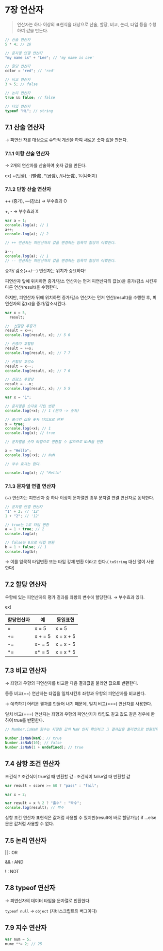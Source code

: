 # 7장 연산자

> 연산자는 하나 이상의 표현식을 대상으로 산술, 할당, 비교, 논리, 타입 등을 수행하여 값을 만든다.

```jsx
// 산술 연산자
5 * 4; // 20

// 문자열 연결 연산자
"my name is" + "Lee"; // 'my name is Lee'

// 할당 연산자
color = "red"; // 'red'

// 비교 연산자
3 > 5; // false

// 논리 연산자
true && false; // false

// 타입 연산자
typeof "Hi"; // string
```

## 7.1 산술 연산자

→ 피연산 자를 대상으로 수학적 계산을 하여 새로운 숫자 값을 만든다.

### 7.1.1 이항 산술 연산자

→ 2개의 연산자를 산술하여 숫자 값을 만든다.

ex) +(덧셈), -(뺄셈), \*(곱셈), /(나눗셈), %(나머지)

### 7.1.2 단항 산술 연산자

++ (증가), —(감소) → 부수효과 O

+, - → 부수효과 X

```jsx
var a = 1;
console.log(a); // 1
a++;
console.log(a); // 2

// ++ 연산자는 피연산자의 값을 변경하는 암묵적 할당이 이뤄진다.

a--;
console.log(a); // 1
// -- 연산자는 피연산자의 값을 변경하는 암묵적 할당이 이뤄진다.
```

증가/ 감소(++/—) 연산자는 위치가 중요하다!

피연산자 앞에 위치하면 증가/감소 연산자는 먼저 피연산자의 값(x)을 증가/감소 시킨후 다른 연산(result)을 수행한다.

하지만, 피연산자 뒤에 위치하면 증가/감소 연산자는 먼저 연산(result)을 수행한 후, 피연산자의 값(x)을 증가/감소시킨다.

```jsx
var x = 5,
  result;

//  선할당 후증가
result = x++;
console.log(result, x); // 5 6

// 선증가 후할당
result = ++x;
console.log(result, x); // 7 7

// 선할당 후감소
result = x--;
console.log(result, x); // 7 6

// 선감소 후할당
result = --x;
console.log(result, x); // 5 5
```

```jsx
var x = "1";

// 문자열을 숫자로 타입 변환
console.log(+x); // 1 (문자 -> 숫자)

// 불리언 값을 숫자 타입으로 변환
x = true;
console.log(+x); // 1
console.log(x); // true

// 문자열을 숫자 타입으로 변환할 수 없으므로 NaN을 반환

x = "Hello";
console.log(+x); // NaN

// 부수 효과는 없다.

console.log(x); // "Hello"
```

### 7.1.3 문자열 연결 연산자

(+) 연산자는 피연산자 중 하나 이상이 문자열인 경우 문자열 연결 연산자로 동작한다.

```jsx
// 문자열 연결 연산자
"1" + 2; // '12'
1 + "2"; // '12'

// true는 1로 타입 변환
a = 1 + true; // 2
console.log(a);

// false는 0으로 타입 변환
b = 1 + false; // 1
console.log(b);
```

→ 이를 암묵적 타입변환 또는 타입 강제 변환 이라고 한다.( `toString` 대신 많이 사용한다)

## 7.2 할당 연산자

우항에 있는 피연산자의 평가 결과를 좌항의 변수에 할당한다. → 부수효과 있다.

ex)

| 할당연산자 | 예      | 동일표현   |
| ---------- | ------- | ---------- |
| =          | x = 5   | x = 5      |
| +=         | x + = 5 | x = x + 5  |
| -=         | x- = 5  | x = x - 5  |
| \*=        | x\* = 5 | x = x \* 5 |

## 7.3 비교 연산자

→ 좌항과 우항의 피연산자를 비교한 다음 결과값을 불리언 값으로 반환한다.

동등 비교(==) 연산자는 타입을 일치시킨후 좌항과 우항의 피연산자를 비교한다.

→ 예측하기 어려운 결과를 만들어 내기 때문에, 일치 비교(===) 연산자를 사용한다.

일치 비교(===) 연산자는 좌항과 우항의 피연산자가 타입도 같고 값도 같은 경우에 한하여 true를 반환한다.

```jsx
// Number.isNaN 함수는 지정한 값이 NaN 인지 확인하고 그 결과값을 불리언으로 반환한다.

Number.isNaN(NaN); // true
Number.isNaN(10); // false
Number.isNaN(1 + undefined); // true
```

## 7.4 삼항 조건 연산자

조건식 ? 조건식이 true일 때 반환할 값 : 조건식이 false일 때 반환할 값

```jsx
var result = score >= 60 ? "pass" : "fail";
```

```jsx
var x = 2;

var result = x % 2 ? "홀수" : "짝수";
console.log(result); // 짝수
```

삼항 조건 연산자 표현식은 값처럼 사용할 수 있지만(result에 바로 할당가능) if ...else문은 값처럼 사용할 수 없다.

## 7.5 논리 연산자

|| : OR

&& : AND

! : NOT

## 7.8 typeof 연산자

→ 피연산자의 데이터 타입을 문자열로 반환한다.

`typeof null` → `object` (자바스크립트의 버그이다)

## 7.9 지수 연산자

```jsx
var num = 5;
nume **= 2; // 25
```
